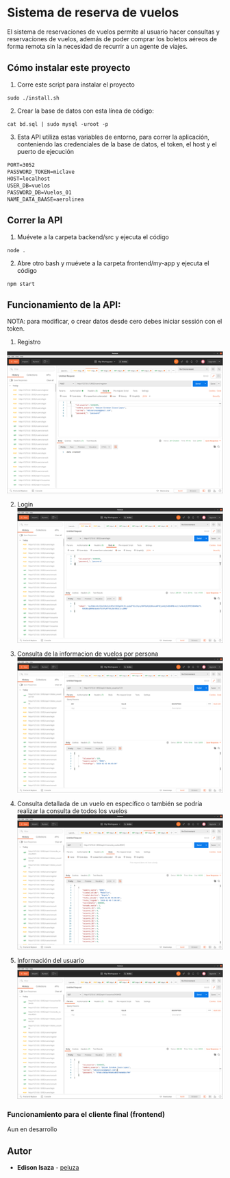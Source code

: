 # Sistema de reserva de vuelos

El sistema de reservaciones de vuelos permite al usuario hacer consultas y reservaciones de vuelos, además de poder comprar los boletos aéreos de forma remota sin la necesidad de recurrir a un agente de viajes.

## Cómo instalar este proyecto

1. Corre este script para instalar el proyecto

```
sudo ./install.sh
```

2. Crear la base de datos con esta línea de código:

```
cat bd.sql | sudo mysql -uroot -p
```

3. Esta API utiliza estas variables de entorno, para correr la aplicación, conteniendo las credenciales de la base de datos, el token, el host y el puerto de ejecución

```
PORT=3052
PASSWORD_TOKEN=miclave
HOST=localhost
USER_DB=vuelos
PASSWORD_DB=Vuelos_01
NAME_DATA_BAASE=aerolinea
```

## Correr la API

1. Muévete a la carpeta backend/src y ejecuta el código

```
node .
```

2. Abre otro bash y muévete a la carpeta frontend/my-app y ejecuta el código

```
npm start
```

## Funcionamiento de la API:

NOTA: para modificar, o crear datos desde cero debes iniciar sessión con el token.

1. Registro

![Registro](./imagenes/register.png)

2. Login
   ![Login](./imagenes/login.png)

3. Consulta de la informacion de vuelos por persona
   ![Consulta_persona](./imagenes/consulta_compra_de_vuelos.png)

4. Consulta detallada de un vuelo en específico o también se podría realizar la consulta de todos los vuelos
   ![Consulta_vuelo](./imagenes/consulta_po_vuelo.png)

5. Información del usuario
   ![Usuario](./imagenes/datos_de_usuario_login.png)

### Funcionamiento para el cliente final (frontend)

Aun en desarrollo

## Autor

- **Edison Isaza** - [peluza](https://github.com/peluza)
